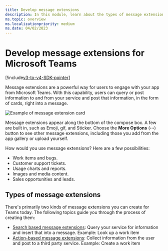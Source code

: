 ```yaml
---
title: Develop message extensions
description: In this module, learn about the types of message extensions, user scenarios, and how to develop message extensions for Microsoft Teams.
ms.topic: overview
ms.localizationpriority: medium
ms.date: 04/02/2023
---
```

# Develop message extensions for Microsoft Teams

[!include[v3-to-v4-SDK-pointer](~/includes/v3-to-v4-pointer-me.md)]

Message extensions are a powerful way for users to engage with your app from Microsoft Teams. With this capability, users can query or post information to and from your service and post that information, in the form of cards, right into a message.

![Example of message extension card](~/assets/images/compose-extensions/ceexample.png)

Message extensions appear along the bottom of the compose box. A few are built in, such as Emoji, gif, and Sticker. Choose the **More Options** (**&#8943;**) button to see other message extensions, including those you add from the app gallery or upload yourself.

How would you use message extensions? Here are a few possibilities:

* Work items and bugs.
* Customer support tickets.
* Usage charts and reports.
* Images and media content.
* Sales opportunities and leads.

## Types of message extensions

There's primarily two kinds of message extensions you can create for Teams today. The following topics guide you through the process of creating them:

* [Search based message extensions](~/resources/messaging-extension-v3/search-extensions.md): Query your service for information and insert that into a message. Example: Look up a work item
* [Action-based message extensions](~/resources/messaging-extension-v3/create-extensions.md): Collect information from the user and post to a third party service. Example: Create a work item
